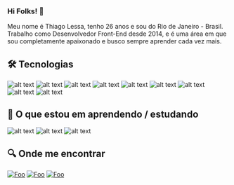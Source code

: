 ### Hi Folks! 👋

Meu nome é Thiago Lessa, tenho 26 anos e sou do Rio de Janeiro - Brasil. Trabalho como Desenvolvedor Front-End desde 2014, e é uma área em que sou completamente apaixonado e busco sempre aprender cada vez mais.

## 🛠 Tecnologias

![alt text](https://img.shields.io/badge/typescript-3178C6?style=for-the-badge&logo=typescript&logoColor=white)
![alt text](https://img.shields.io/badge/HTML5-E34F26?style=for-the-badge&logo=html5&logoColor=white) 
![alt text](https://img.shields.io/badge/CSS3-1572B6?style=for-the-badge&logo=css3&logoColor=white) 
![alt text](https://img.shields.io/badge/JavaScript-F7DF1E?style=for-the-badge&logo=javascript&logoColor=black) 
![alt text](https://img.shields.io/badge/React-1572B6?style=for-the-badge&logo=react&logoColor=white) 
![alt text](https://img.shields.io/badge/Git-E34F26?style=for-the-badge&logo=git&logoColor=white)
![alt text](https://img.shields.io/badge/sass-C36291?style=for-the-badge&logo=sass&logoColor=white)
![alt text](https://img.shields.io/badge/jquery-1C2C38?style=for-the-badge&logo=jquery&logoColor=white)
![alt text](https://img.shields.io/badge/webpack-2D6DC9?style=for-the-badge&logo=webpack&logoColor=white)


## 📖 O que estou em aprendendo / estudando

![alt text](https://img.shields.io/badge/Node.Js-000000?style=for-the-badge&logo=node.js&logoColor=white)
![alt text](https://img.shields.io/badge/express-000000?style=for-the-badge&logo=express&logoColor=white)
![alt text](https://img.shields.io/badge/Next.JS-000000?style=for-the-badge&logo=next.js&logoColor=white)

## 🔍 Onde me encontrar

[![Foo](https://img.shields.io/badge/LinkedIn-0077B5?style=for-the-badge&logo=linkedin&logoColor=white)](https://www.linkedin.com/in/thiago-lessa-67588056/) [![Foo](https://img.shields.io/badge/Facebook-0077B5?style=for-the-badge&logo=facebook&logoColor=white)](https://www.facebook.com/ThiagoLost/) [![Foo](https://img.shields.io/badge/Instagram-5054BA?style=for-the-badge&logo=instagram&logoColor=white)](https://www.instagram.com/ithiagolessa/)
